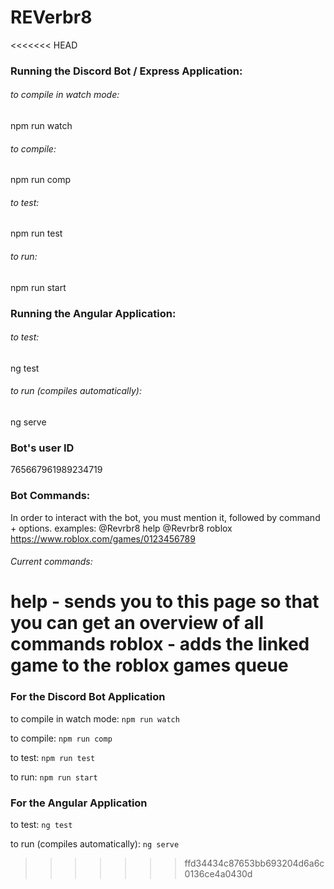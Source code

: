 # REVerbr8
<<<<<<< HEAD
### Running the Discord Bot / Express Application:
###### to compile in watch mode:
npm run watch
###### to compile:
npm run comp
###### to test:
npm run test
###### to run:
npm run start
### Running the Angular Application:
###### to test:
ng test
###### to run (compiles automatically):
ng serve
### Bot's user ID
765667961989234719

### Bot Commands:
In order to interact with the bot, you must mention it, followed by command + options.
examples:
@Revrbr8 help
@Revrbr8 roblox https://www.roblox.com/games/0123456789
###### Current commands:
help - sends you to this page so that you can get an overview of all commands
roblox - adds the linked game to the roblox games queue
=======
### For the Discord Bot Application
to compile in watch mode: `npm run watch`

to compile: `npm run comp`

to test: `npm run test`

to run: `npm run start`

### For the Angular Application
to test: `ng test`

to run (compiles automatically): `ng serve`
>>>>>>> ffd34434c87653bb693204d6a6c0136ce4a0430d
